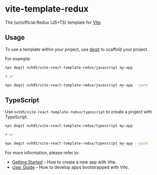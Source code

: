 # vite-template-redux

The (un)official Redux (JS+TS) template for [Vite](https://vitejs.dev)

## Usage

To use a template within your project, use [degit](https://github.com/Rich-Harris/degit) to scaffold your project.

For example:

```sh
npx degit nvh95/vite-react-template-redux/javascript my-app

# or

npx degit nvh95/vite-react-template-redux/javascript my-app --yarn
```

## TypeScript

Use `nvh95/vite-react-template-redux/typescript` to create a project with TypeScript.

```sh
npx degit nvh95/vite-react-template-redux/typescript my-app

# or

npx degit nvh95/vite-react-template-redux/typescript my-app --yarn
```

For more information, please refer to:

- [Getting Started](https://vitejs.dev/guide) – How to create a new app with Vite.
- [User Guide](https://vitejs.dev) – How to develop apps bootstrapped with Vite.
